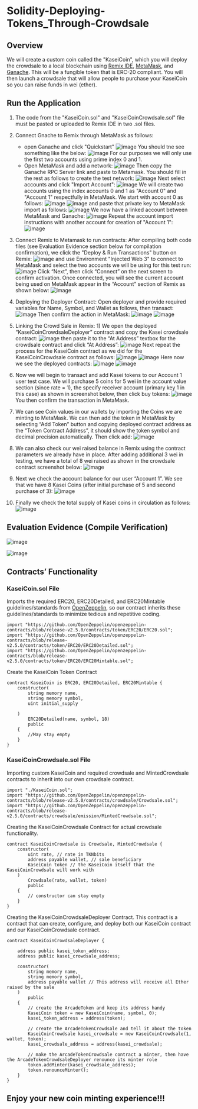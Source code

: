 # Solidity-Deploying-Tokens_Through-Crowdsale

## Overview
We will create a custom coin called the "KaseiCoin", which you will deploy the crowdsale to a local blockchain using [Remix IDE](https://remix.ethereum.org/), [MetaMask](https://metamask.io/download.html), and [Ganache](https://trufflesuite.com/ganache/). This will be a fungible token that is ERC-20 compliant. You will then launch a crowdsale that will allow people to purchase your KaseiCoin so you can raise funds in wei (ether).

## Run the Application
1. The code from the "KaseiCoin.sol" and "KaseiCoinCrowdsale.sol" file must be pasted or uploaded to Remix IDE in two .sol files.
2. Connect Gnache to Remix through MetaMask as follows:
   * open Ganache and click "Quickstart" ![image](https://user-images.githubusercontent.com/46635638/147865682-8ac7ce43-6f8b-4940-a78b-1bdda53f24e6.png) You should tne see something like the below: ![image](https://user-images.githubusercontent.com/46635638/147865704-d15dc552-9d84-48d9-a941-ef1425358f10.png) For our purposes we will only use the first two accounts using prime index 0 and 1.
   * Open MetaMask and add a network: ![image](https://user-images.githubusercontent.com/46635638/147865805-6d93617b-c209-454c-8365-fcc005ccc64d.png)
Then copy the Ganache RPC Server link and paste to Metamask. You should fill in the rest as follows to create the test network: ![image](https://user-images.githubusercontent.com/46635638/147865802-08f1bfc9-66d0-4d23-ad3e-cf1de32a1d2d.png) Next select accounts and click "Import Account": ![image](https://user-images.githubusercontent.com/46635638/147865822-ee1df3d8-7bb2-4003-9e43-9662b8283791.png) We will create two accounts using the index accounts 0 and 1 as "Account 0" and "Account 1" respectfully in MetaMask.  We start with account 0 as follows: ![image](https://user-images.githubusercontent.com/46635638/147865841-dc66a49c-9a11-4f9e-b903-c7c02cbb53d5.png) ![image](https://user-images.githubusercontent.com/46635638/147865842-090634ac-9e6d-4b2f-abf6-5276e6ccd69c.png) and paste that private key to MetaMask import as follows: ![image](https://user-images.githubusercontent.com/46635638/147865860-d08771cf-e6ca-4454-b41a-0451066ec41b.png) We now have a linked account between MetaMask and Ganache: ![image](https://user-images.githubusercontent.com/46635638/147865886-1f2e17d0-3e35-4f5e-b588-cc6c6b56a589.png) Repeat the account import instructions with another account for creation of "Account 1": ![image](https://user-images.githubusercontent.com/46635638/147865892-99829c74-9576-4e19-86c9-f7a19ea2b94c.png)
3. Connect Remix to Metamask to run contracts: After compiling both code files (see Evaluation Evidence section below for compilation confirmation), we click the "Deploy & Run Transactions" button on Remix: ![image](https://user-images.githubusercontent.com/46635638/147866298-d9539777-ae47-4d78-97e2-c510c24fbe42.png) and use Environment "Injected Web 3" to connect to MetaMask and select the two accounts we will be using for this test run: ![image](https://user-images.githubusercontent.com/46635638/147866337-0b02f1da-4621-4004-8783-13888dba842e.png) Click “Next”, then click “Connect” on the next screen to confirm activation. Once connected, you will see the current account being used on MetaMask appear in the “Account” section of Remix as shown below: ![image](https://user-images.githubusercontent.com/46635638/147866349-5aaf5725-802e-4b28-8f3b-9a33983a39bd.png)

4. Deploying the Deployer Contract: Open deployer and provide required variables for Name, Symbol, and Wallet as follows, then transact: ![image](https://user-images.githubusercontent.com/46635638/147866385-188af2fa-f52a-48d1-823f-d4ba38b0db6f.png) Then confirm the action in MetaMask: ![image](https://user-images.githubusercontent.com/46635638/147866397-48678d98-8467-44fe-a522-ff1de500e664.png) ![image](https://user-images.githubusercontent.com/46635638/147866401-8f2980e9-d026-42c8-ab14-18c6de3359fe.png)
5. Linking the Crowd Sale in Remix: 1) We open the deployed “KaseiCoinCrowdsaleDeployer” contract and copy the Kasei crowdsale contract: ![image](https://user-images.githubusercontent.com/46635638/147866445-358af338-6612-4093-a157-c9173f15dabe.png) then paste it to the “At Address” textbox for the crowdsale contract and click “At Address”: ![image](https://user-images.githubusercontent.com/46635638/147866455-5c4c48a0-3ecf-41a3-805d-6395417b7a1f.png) Next repeat the process for the KaseiCoin contract as we did for the KaseiCoinCrowdsale contract as follows: ![image](https://user-images.githubusercontent.com/46635638/147866461-39f1ee1b-e2b1-43d6-a799-46dce86797da.png) ![image](https://user-images.githubusercontent.com/46635638/147866467-5f55c399-57f6-4ee2-b558-668f75d13369.png) Here now we see the deployed contracts: ![image](https://user-images.githubusercontent.com/46635638/147866476-b51d7b56-308f-4483-a0bd-b814165d0011.png) ![image](https://user-images.githubusercontent.com/46635638/147866480-9b7f233d-8313-4017-9c8d-650cf27c2eb4.png)
6. Now we will begin to transact and add Kasei tokens to our Account 1 user test case.  We will purchase 5 coins for 5 wei in the account value section (since rate = 1), the specify receiver account (primary key 1 in this case) as shown in screenshot below, then click buy tokens: ![image](https://user-images.githubusercontent.com/46635638/147866501-075a5a0b-aaab-4435-9841-f89b930ea70b.png) You then confirm the transaction in MetaMask.
7. We can see Coin values in our wallets by importing the Coins we are minting to MetaMask. We can then add the token in MetaMask by selecting “Add Token” button and copying deployed contract address as the “Token Contract Address”, it should show the token symbol and decimal precision automatically.  Then click add: ![image](https://user-images.githubusercontent.com/46635638/147866515-99c4124e-838a-4cd1-a5bc-db20cd1e64d7.png) 
8. We can also check our wei raised balance in Remix using the contract parameters we already have in place. After adding additional 3 wei in testing, we have a total of 8 wei raised as shown in the crowdsale contract screenshot below: ![image](https://user-images.githubusercontent.com/46635638/147866519-2b834700-7bbf-4dc1-9974-61899f0b25c8.png)
9. Next we check the account balance for our user “Account 1”.  We see that we have 8 Kasei Coins (after initial purchase of 5 and second purchase of 3): ![image](https://user-images.githubusercontent.com/46635638/147866548-7df39e03-9b73-40c4-9ff5-163f70619f64.png)
10. Finally we check the total supply of Kasei coins in circulation as follows: ![image](https://user-images.githubusercontent.com/46635638/147866550-7e95df2d-dc4d-470d-8cab-d2ea877afd23.png)

## Evaluation Evidence (Compile Verification)

![image](https://user-images.githubusercontent.com/46635638/147866566-c9ca1252-b2f6-4294-a797-ce070fd1b9a7.png)

![image](https://user-images.githubusercontent.com/46635638/147866572-09a44104-44bd-4ca9-a425-4373fadbbaa8.png)

## Contracts’ Functionality
### KaseiCoin.sol File
Imports the required ERC20, ERC20Detailed, and ERC20Mintable guidelines/standards from [OpenZeppelin](https://docs.openzeppelin.com/openzeppelin/), so our contract inherits these guidelines/standards to minimize tedious and repetitive coding.

````
import "https://github.com/OpenZeppelin/openzeppelin-contracts/blob/release-v2.5.0/contracts/token/ERC20/ERC20.sol";
import "https://github.com/OpenZeppelin/openzeppelin-contracts/blob/release-v2.5.0/contracts/token/ERC20/ERC20Detailed.sol";
import "https://github.com/OpenZeppelin/openzeppelin-contracts/blob/release-v2.5.0/contracts/token/ERC20/ERC20Mintable.sol";
````

Create the KaseiCoin Token Contract

````
contract KaseiCoin is ERC20, ERC20Detailed, ERC20Mintable {
    constructor(
        string memory name,
        string memory symbol,
        uint initial_supply

    )
        ERC20Detailed(name, symbol, 18)
        public
    {
        //May stay empty
    }
}
````

### KaseiCoinCrowdsale.sol File

Importing custom KaseiCoin and required crowdsale and MintedCrowdsale contracts to inherit into our own crowdsale contract.

````
import "./KaseiCoin.sol";
import "https://github.com/OpenZeppelin/openzeppelin-contracts/blob/release-v2.5.0/contracts/crowdsale/Crowdsale.sol";
import "https://github.com/OpenZeppelin/openzeppelin-contracts/blob/release-v2.5.0/contracts/crowdsale/emission/MintedCrowdsale.sol";

````

Creating the KaseiCoinCrowdsale Contract for actual crowdsale functionality.

````
contract KaseiCoinCrowdsale is Crowdsale, MintedCrowdsale {
    constructor(
        uint rate, // rate in TKNbits
        address payable wallet, // sale beneficiary
        KaseiCoin token // the KaseiCoin itself that the KaseiCoinCrowdsale will work with
    )
        Crowdsale(rate, wallet, token)
        public
    {
        // constructor can stay empty
    }
}

````

Creating the KaseiCoinCrowdsaleDeployer Contract. This contract is a contract that can create, configure, and deploy both our KaseiCoin contract and our KaseiCoinCrowdsale contract.

````
contract KaseiCoinCrowdsaleDeployer {

    address public kasei_token_address;
    address public kasei_crowdsale_address;

    constructor(
        string memory name,
        string memory symbol,
        address payable wallet // This address will receive all Ether raised by the sale
    )
        public
    {
        // create the ArcadeToken and keep its address handy
        KaseiCoin token = new KaseiCoin(name, symbol, 0);
        kasei_token_address = address(token);

        // create the ArcadeTokenCrowdsale and tell it about the token
        KaseiCoinCrowdsale kasei_crowdsale = new KaseiCoinCrowdsale(1, wallet, token);
        kasei_crowdsale_address = address(kasei_crowdsale);

        // make the ArcadeTokenCrowdsale contract a minter, then have the ArcadeTokenCrowdsaleDeployer renounce its minter role
        token.addMinter(kasei_crowdsale_address);
        token.renounceMinter();
    }
}
````

## Enjoy your new coin minting experience!!!


